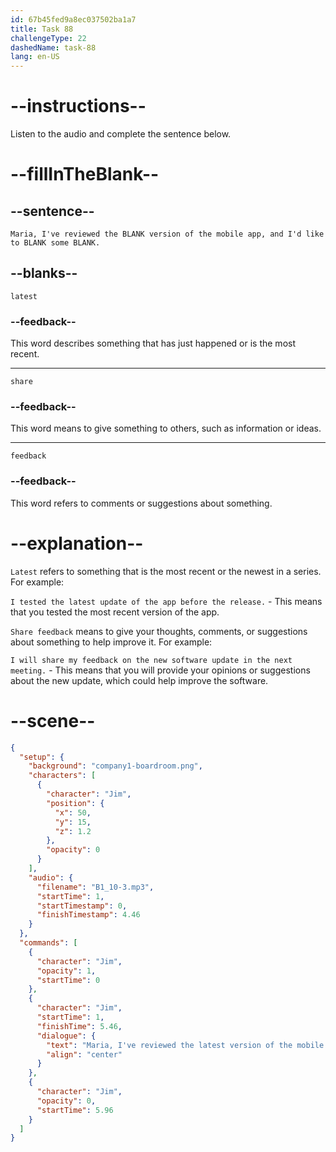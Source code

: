 ```yaml
---
id: 67b45fed9a8ec037502ba1a7
title: Task 88
challengeType: 22
dashedName: task-88
lang: en-US
---
```


<!-- (audio) Jim: Maria, I've reviewed the latest version of the mobile app, and I'd like to share some feedback. -->

# --instructions--

Listen to the audio and complete the sentence below.

# --fillInTheBlank--

## --sentence--

`Maria, I've reviewed the BLANK version of the mobile app, and I'd like to BLANK some BLANK.`

## --blanks--

`latest`

### --feedback--

This word describes something that has just happened or is the most recent.

---

`share`

### --feedback--

This word means to give something to others, such as information or ideas.

---

`feedback`

### --feedback--

This word refers to comments or suggestions about something.

# --explanation--

`Latest` refers to something that is the most recent or the newest in a series. For example:

`I tested the latest update of the app before the release.` - This means that you tested the most recent version of the app.

`Share feedback` means to give your thoughts, comments, or suggestions about something to help improve it. For example:

`I will share my feedback on the new software update in the next meeting.` - This means that you will provide your opinions or suggestions about the new update, which could help improve the software.

# --scene--

```json
{
  "setup": {
    "background": "company1-boardroom.png",
    "characters": [
      {
        "character": "Jim",
        "position": {
          "x": 50,
          "y": 15,
          "z": 1.2
        },
        "opacity": 0
      }
    ],
    "audio": {
      "filename": "B1_10-3.mp3",
      "startTime": 1,
      "startTimestamp": 0,
      "finishTimestamp": 4.46
    }
  },
  "commands": [
    {
      "character": "Jim",
      "opacity": 1,
      "startTime": 0
    },
    {
      "character": "Jim",
      "startTime": 1,
      "finishTime": 5.46,
      "dialogue": {
        "text": "Maria, I've reviewed the latest version of the mobile app, and I'd like to share some feedback.",
        "align": "center"
      }
    },
    {
      "character": "Jim",
      "opacity": 0,
      "startTime": 5.96
    }
  ]
}
```
